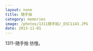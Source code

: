 ```yaml
---
layout: none
title: 随手拍
category: memories
image: /photos/1311随手拍/_DSC1143.JPG
date: 2013-11-01
---
```

1311-随手拍 彷惶。